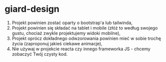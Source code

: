 # giard-design

1. Projekt powinien zostać oparty o bootstrap'a lub tailwinda,
2. Projekt powinien się składać na tablet i mobile (złóż to według swojego gustu, chociaż zwykle projektujemy widoki mobilne),
3. Projekt oprócz dokładnego odwzorowania powinien mieć w sobie trochę życia (zaproponuj jakieś ciekawe animacje),
4. Nie używaj w projekcie reacta czy innego frameworka JS - chcemy zobaczyć Twój czysty kod.
